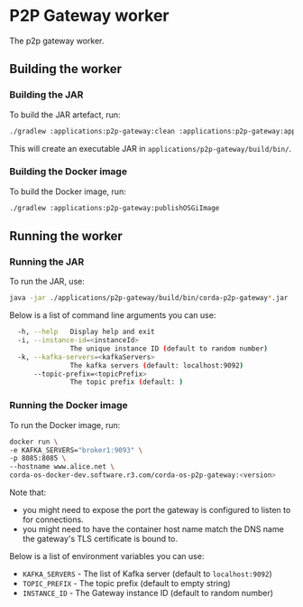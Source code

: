 # P2P Gateway worker
The p2p gateway worker.

## Building the worker

### Building the JAR

To build the JAR artefact, run:
```bash
./gradlew :applications:p2p-gateway:clean :applications:p2p-gateway:appJar
```
This will create an executable JAR in `applications/p2p-gateway/build/bin/`.

### Building the Docker image

To build the Docker image, run:
```bash
./gradlew :applications:p2p-gateway:publishOSGiImage
```

## Running the worker

### Running the JAR

To run the JAR, use:
```bash
java -jar ./applications/p2p-gateway/build/bin/corda-p2p-gateway*.jar
```

Below is a list of command line arguments you can use:
```bash
  -h, --help   Display help and exit
  -i, --instance-id=<instanceId>
               The unique instance ID (default to random number)
  -k, --kafka-servers=<kafkaServers>
               The kafka servers (default: localhost:9092)
      --topic-prefix=<topicPrefix>
               The topic prefix (default: )
```

### Running the Docker image

To run the Docker image, run:
```bash
docker run \
-e KAFKA_SERVERS="broker1:9093" \
-p 8085:8085 \
--hostname www.alice.net \
corda-os-docker-dev.software.r3.com/corda-os-p2p-gateway:<version>
```
Note that:
* you might need to expose the port the gateway is configured to listen to for connections.
* you might need to have the container host name match the DNS name the gateway's TLS certificate is bound to.

Below is a list of environment variables you can use:
* `KAFKA_SERVERS` - The list of Kafka server (default to `localhost:9092`)
* `TOPIC_PREFIX` - The topic prefix (default to empty string)
* `INSTANCE_ID` - The Gateway instance ID (default to random number)